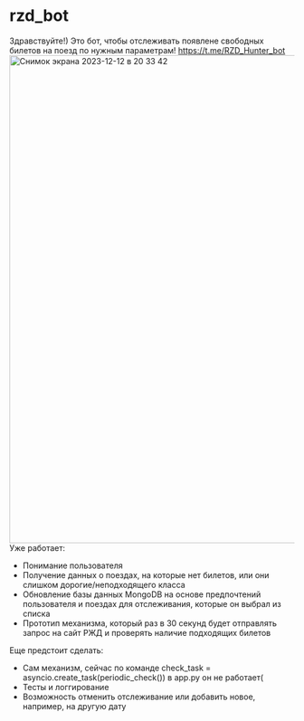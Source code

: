 # rzd_bot
Здравствуйте!) Это бот, чтобы отслеживать появлене свободных билетов на поезд по нужным параметрам!
https://t.me/RZD_Hunter_bot
<img width="863" alt="Снимок экрана 2023-12-12 в 20 33 42" src="https://github.com/aliyalvtsaa/rzd_bot/assets/128593426/70e54787-9690-4ee9-8dea-ec9f1d39187c">  
Уже работает:  
  
* Понимание пользователя
* Получение данных о поездах, на которые нет билетов, или они слишком дорогие/неподходящего класса
* Обновление базы данных MongoDB на основе предпочтений пользователя и поездах для отслеживания, которые он выбрал из списка
* Прототип механизма, который раз в 30 секунд будет отправлять запрос на сайт РЖД и проверять наличие подходящих билетов
    
Еще предстоит сделать:  
  
* Сам механизм, сейчас по команде check_task = asyncio.create_task(periodic_check()) в app.py он не работает(
* Тесты и логгирование
* Возможность отменить отслеживание или добавить новое, например, на другую дату
